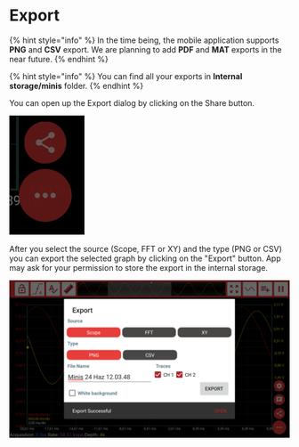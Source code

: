 # Export

{% hint style="info" %}
In the time being, the mobile application supports **PNG** and **CSV** export. We are planning to add **PDF** and **MAT** exports in the near future.
{% endhint %}

{% hint style="info" %}
You can find all your exports in **Internal storage/minis** folder.
{% endhint %}

You can open up the Export dialog by clicking on the Share button.

![Share button](../../../../.gitbook/assets/image%20%28177%29.png)

After you select the source \(Scope, FFT or XY\) and the type \(PNG or CSV\) you can export the selected graph by clicking on the "Export" button. App may ask for your permission to store the export in the internal storage.

![Export dialog](../../../../.gitbook/assets/export1.png)

